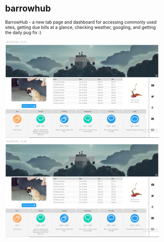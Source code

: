 # barrowhub
BarrowHub - a new tab page and dashboard for accessing commonly used sites, getting due bills at a glance, checking weather, googling, and getting the daily pug fix :)

![Alt text](BarrowHub.png?raw=true "Title")
![alt text](https://raw.githubusercontent.com/dbarrow42/barrowhub/master/BarrowHub.png)
